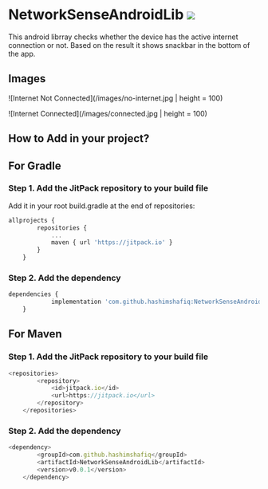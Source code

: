 # NetworkSenseAndroidLib [![](https://jitpack.io/v/hashimshafiq/NetworkSenseAndroidLib.svg)](https://jitpack.io/#hashimshafiq/NetworkSenseAndroidLib)

This android librray checks whether the device has the active internet connection or not. Based on the result it shows snackbar in the bottom of the app.

## Images

![Internet Not Connected](/images/no-internet.jpg | height = 100)


![Internet Connected](/images/connected.jpg | height = 100)


## How to Add in your project?

## For Gradle

### Step 1. Add the JitPack repository to your build file

Add it in your root build.gradle at the end of repositories:

``` javascript
allprojects {
		repositories {
			...
			maven { url 'https://jitpack.io' }
		}
	} 
```

### Step 2. Add the dependency

```javascript
dependencies {
	        implementation 'com.github.hashimshafiq:NetworkSenseAndroidLib:v0.0.1'
	}
```

## For Maven

### Step 1. Add the JitPack repository to your build file

``` javascript
<repositories>
		<repository>
		    <id>jitpack.io</id>
		    <url>https://jitpack.io</url>
		</repository>
	</repositories>
```

### Step 2. Add the dependency

```javascript
<dependency>
	    <groupId>com.github.hashimshafiq</groupId>
	    <artifactId>NetworkSenseAndroidLib</artifactId>
	    <version>v0.0.1</version>
	</dependency>
```
  





